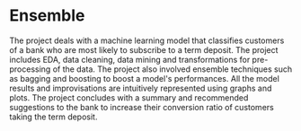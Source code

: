 # Ensemble
The project deals with a machine learning model that classifies customers of a bank who are most likely to subscribe to a term deposit. The project includes EDA, data cleaning, data mining and transformations for pre-processing of the data. The project also involved ensemble techniques such as bagging and boosting to boost a model's performances. All the model results and improvisations are intuitively represented using graphs and plots. The project concludes with a summary and recommended suggestions to the bank to increase their conversion ratio of customers taking the term deposit. 
